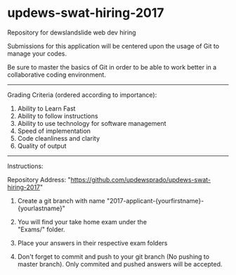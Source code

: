 # updews-swat-hiring-2017
Repository for dewslandslide web dev hiring

Submissions for this application will be
centered upon the usage of Git to manage your codes.

Be sure to master the basics of Git in order to be
able to work better in a collaborative coding
environment.

*******************************************************

Grading Criteria (ordered according to importance):

1. Ability to Learn Fast
2. Ability to follow instructions
3. Ability to use technology for software management
4. Speed of implementation
5. Code cleanliness and clarity
6. Quality of output

*******************************************************

Instructions:

Repository Address: "https://github.com/updewsprado/updews-swat-hiring-2017"

1. Create a git branch with name "2017-applicant-{yourfirstname}-{yourlastname}"

2. You will find your take home exam under the  
	"Exams/" folder.

3. Place your answers in their respective exam folders

4. Don't forget to commit and push to your git branch (No pushing to master branch). Only commited and pushed
	answers will be accepted.

